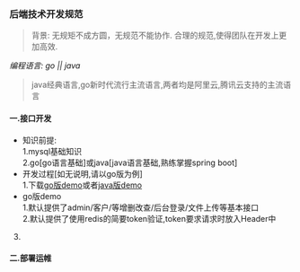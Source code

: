 ### 后端技术开发规范  

> 背景: 无规矩不成方圆，无规范不能协作. 合理的规范,使得团队在开发上更加高效.

*编程语言: go || java*  
> java经典语言,go新时代流行主流语言,两者均是阿里云,腾讯云支持的主流语言  

#### 一.接口开发  
- 知识前提:  
1.mysql基础知识  
2.go[go语言基础]或java[java语言基础,熟练掌握spring boot]  
- 开发过程[如无说明,请以go版为例]  
1.下载[go版demo](https://github.com/dreamlu/deercoder-gin)或者[java版demo](https://gitlab.com/wobangkj/spring-boot)  
- go版demo  
1.默认提供了admin/客户/等增删改查/后台登录/文件上传等基本接口  
2.默认提供了使用redis的简要token验证,token要求请求时放入Header中  
3.  
#### 二.部署运帷  

